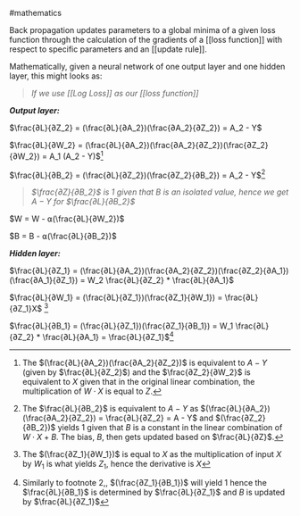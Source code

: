 #mathematics 

Back propagation updates parameters to a global minima of a given loss function through the calculation of the gradients of a [[loss function]] with respect to specific parameters and an [[update rule]].

Mathematically, given a neural network of one output layer and one hidden layer, this might looks as:

> *If we use [[Log Loss]] as our [[loss function]]*

***Output layer:***

$\frac{∂L}{∂Z_2} =  (\frac{∂L}{∂A_2})(\frac{∂A_2}{∂Z_2}) = A_2 - Y$

$\frac{∂L}{∂W_2} = (\frac{∂L}{∂A_2})(\frac{∂A_2}{∂Z_2})(\frac{∂Z_2}{∂W_2}) = A_1 (A_2 - Y)$[^1]

$\frac{∂L}{∂B_2} = (\frac{∂L}{∂Z_2})(\frac{∂Z_2}{∂B_2}) = A_2 - Y$[^2]

> *$\frac{∂Z}{∂B_2}$ is $1$ given that $B$ is an isolated value, hence we get $A - Y$ for $\frac{∂L}{∂B_2}$*

$W = W - ⍺(\frac{∂L}{∂W_2})$

$B = B - ⍺(\frac{∂L}{∂B_2})$

***Hidden layer:***

$\frac{∂L}{∂Z_1} = (\frac{∂L}{∂A_2})(\frac{∂A_2}{∂Z_2})(\frac{∂Z_2}{∂A_1})(\frac{∂A_1}{∂Z_1}) = W_2 \frac{∂L}{∂Z_2} * \frac{∂L}{∂A_1}$ 

$\frac{∂L}{∂W_1} = (\frac{∂L}{∂Z_1})(\frac{∂Z_1}{∂W_1}) = \frac{∂L}{∂Z_1}X$ [^3]

$\frac{∂L}{∂B_1} = (\frac{∂L}{∂Z_1})(\frac{∂Z_1}{∂B_1}) = W_1 \frac{∂L}{∂Z_2} * \frac{∂L}{∂A_1} = \frac{∂L}{∂Z_1}$[^4]

[^1]:  The $(\frac{∂L}{∂A_2})(\frac{∂A_2}{∂Z_2})$ is equivalent to $A - Y$ (given by $\frac{∂L}{∂Z_2}$) and the $\frac{∂Z_2}{∂W_2}$ is equivalent to $X$ given that in the original linear combination, the multiplication of $W \cdot X$ is equal to $Z$.

[^2]: The $\frac{∂L}{∂B_2}$ is equivalent to $A - Y$ as $(\frac{∂L}{∂A_2})(\frac{∂A_2}{∂Z_2}) = \frac{∂L}{∂Z_2} = A - Y$ and $(\frac{∂Z_2}{∂B_2})$ yields $1$ given that $B$ is a constant in the linear combination of $W \cdot X + B$. The bias, $B$, then gets updated based on $\frac{∂L}{∂Z}$.

[^3]:  The $(\frac{∂Z_1}{∂W_1})$ is equal to $X$ as the multiplication of input $X$ by $W_1$ is what yields $Z_1$, hence the derivative is $X$

[^4]: Similarly to footnote 2,[^2],  $(\frac{∂Z_1}{∂B_1})$ will yield 1 hence the $\frac{∂L}{∂B_1}$ is determined by $\frac{∂L}{∂Z_1}$ and $B$ is updated by $\frac{∂L}{∂Z_1}$
